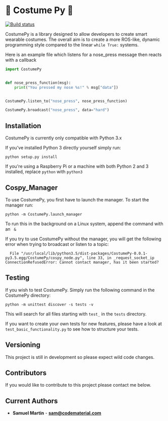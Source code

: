 # :tophat: Costume Py :tophat:
[![Build status](https://travis-ci.org/CodeMaterial/CostumePy.svg?branch=master)](https://travis-ci.org/CodeMaterial)


CostumePy is a library designed to allow developers to create smart wearable costumes. 
The overall aim is to create a more ROS-like, dynamic programming style compared to the linear `while True:` systems.


Here is an example file which listens for a nose_press message then reacts with a callback

```python
import CostumePy


def nose_press_function(msg):
    print("You pressed my nose %s!" % msg["data"])


CostumePy.listen_to("nose_press", nose_press_function)

CostumePy.broadcast("nose_press", data="hard")
```

## Installation

CostumePy is currently only compatible with Python 3.x

If you've installed Python 3 directly yourself simply run:

```commandline
python setup.py install

```

If you're using a Raspberry Pi or a machine with both Python 2 and 3 installed, replace ```python``` with ```python3```

## Cospy_Manager

To use CostumePy, you first have to launch the manager. To start the manager run:

```commandline
python -m CostumePy.launch_manager
```

To run this in the background on a Linux system, append the command with an ``` &```

If you try to use CostumePy without the manager, you will get the following error when trying to broadcast or listen to a topic:

```commandline
  File "/usr/local/lib/python3.5/dist-packages/CostumePy-0.0.1-py3.5.egg/CostumePy/cospy_node.py", line 33, in _request_socket_ip
ConnectionRefusedError: Cannot contact manager, has it been started?
```

## Testing

If you wish to test CostumePy. Simply run the following command in the CostumePy directory:

```commandline
python -m unittest discover -s tests -v
```

This will search for all files starting with ```test_``` in the ```tests``` directory.

If you want to create your own tests for new features, please have a look at ```test_basic_functionality.py``` to see how to structure your tests.

## Versioning

This project is still in development so please expect wild code changes.

## Contributors

If you would like to contribute to this project please contact me below.

## Current Authors

* **Samuel Martin** - [**sam@codematerial.com**](sam@codematerial.com)